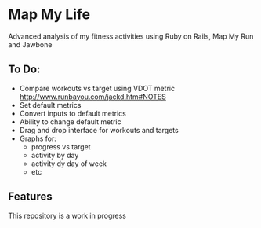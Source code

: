 Map My Life
===========

Advanced analysis of my fitness activities using Ruby on Rails, Map My Run and Jawbone

To Do:
------
- Compare workouts vs target using VDOT metric
http://www.runbayou.com/jackd.htm#NOTES
- Set default metrics
- Convert inputs to default metrics
- Ability to change default metric
- Drag and drop interface for workouts and targets
- Graphs for:
  - progress vs target
  - activity by day
  - activity dy day of week
  - etc

Features
--------
This repository is a work in progress

